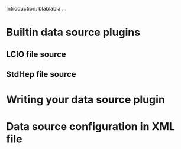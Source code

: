 
Introduction: blablabla ...

# Builtin data source plugins

## LCIO file source

## StdHep file source

# Writing your data source plugin

# Data source configuration in XML file 
